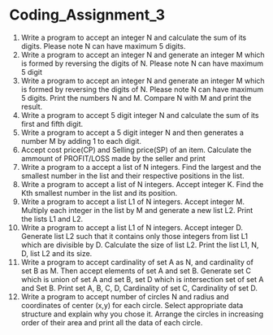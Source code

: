 # Coding_Assignment_3
1. Write a program to accept an integer N and calculate the sum of its digits. Please note N can have maximum 5 digits.
2. Write a program to accept an integer N and generate an integer M which is formed by reversing the digits of N. Please note N can have maximum 5 digit
3. Write a program to accept an integer N and generate an integer M which is formed by reversing the digits of N. Please note N can have maximum 5 digits. Print the numbers N and M. Compare N with M and print the result.
4. Write a program to accept 5 digit integer N and calculate the sum of its first and fifth digit.
5. Write a program to accept a 5 digit integer N and then generates a number M by adding 1 to each digit.
6. Accept cost price(CP) and Selling price(SP) of an item. Calculate the ammount of PROFIT/LOSS made by the seller and print
7. Write a program to a accept a list of N integers. Find the largest and the smallest number in the list and their respective positions in the list.
8. Write a program to accept a list of N integers. Accept integer K. Find the Kth smallest number in the list and its position.
9. Write a program to accept a list L1 of N integers. Accept integer M. Multiply each integer in the list by M and generate a new list L2. Print the lists L1 and L2.
10. Write a program to accept a list L1 of N integers. Accept integer D. Generate list L2 such that it contains only those integers from list L1 which are divisible by D. Calculate the size of list L2. Print the list L1, N, D, list L2 and its size.
11. Write a program to accept cardinality of set A as N, and cardinality of set B as M. Then accept elements of set A and set B. Generate set C which is union of set A and set B, set D which is intersection set of set A and Set B. Print set A, B, C, D, Cardinality of set C, Cardinality of set D.
12. Write a program to accept number of circles N and radius and coordinates of center (x,y) for each circle. Select appropriate data structure and explain why you chose it. Arrange the circles in increasing order of their area and print all the data of each circle.
